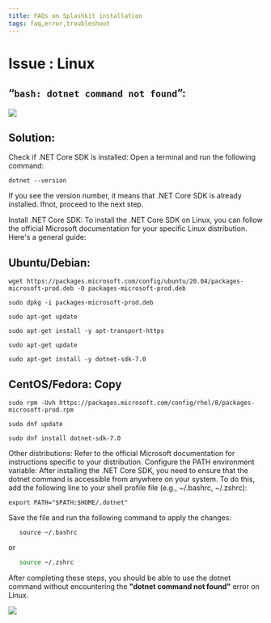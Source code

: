 ```yaml
---
title: FAQs on Splashkit installation
tags: faq,error,troubleshoot
---
```


<h1> Issue : Linux </h1>

## “`bash: dotnet command not found`”:

![](https://i.imgur.com/tD5BUgD.png)

## Solution:

Check if .NET Core SDK is installed: Open a terminal and run the following command:
```shell
dotnet --version
```
If you see the version number, it means that .NET Core SDK is already installed. 
Ifnot, proceed to the next step. 

Install .NET Core SDK: To install the .NET Core SDK on Linux, you can
follow the official Microsoft documentation for your specific Linux distribution. Here's a general
guide: 
## Ubuntu/Debian: 
```shell
wget https://packages.microsoft.com/config/ubuntu/20.04/packages-microsoft-prod.deb -O packages-microsoft-prod.deb
```
```shell
sudo dpkg -i packages-microsoft-prod.deb
```
```shell
sudo apt-get update
```
```shell
sudo apt-get install -y apt-transport-https
```
```shell
sudo apt-get update
```
```shell
sudo apt-get install -y dotnet-sdk-7.0
```

## CentOS/Fedora: Copy
```shell
sudo rpm -Uvh https://packages.microsoft.com/config/rhel/8/packages-microsoft-prod.rpm
```
```shell
sudo dnf update
```
```shell
sudo dnf install dotnet-sdk-7.0
```
Other distributions: Refer to the official Microsoft documentation for instructions specific to your distribution.
Configure the PATH environment variable: After installing the .NET Core SDK, you need to ensure that the dotnet command is accessible from anywhere on your system. To do this, add the following line to your shell profile file (e.g., ~/.bashrc, ~/.zshrc):

```shell
export PATH="$PATH:$HOME/.dotnet"
````

Save the file and run the following command to apply the changes: 

```shell
   source ~/.bashrc
```

or

```.bash
   source ~/.zshrc
```

After completing these steps, you should be able to use the dotnet command without encountering the **"dotnet command not found"** error on Linux.

![](https://i.imgur.com/Xz3R5v5.png)
